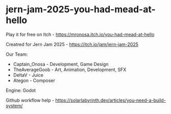 # jern-jam-2025-you-had-mead-at-hello

Play it for free on Itch - https://mronosa.itch.io/you-had-mead-at-hello

Creatred for Jern Jam 2025 - https://itch.io/jam/jern-jam-2025

Our Team:

* Captain_Onosa - Development, Game Design
* TheAverageGoob - Art, Animation, Development, SFX
* DeltaV - Juice
* Ategon - Composer

Engine: Godot

Github workflow help - https://solarlabyrinth.dev/articles/you-need-a-build-system/